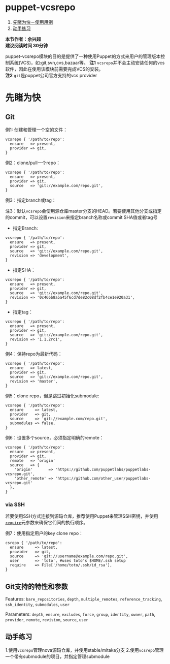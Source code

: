 # puppet-vcsrepo

1. [先睹为快－使用用例](#先睹为快)
2. [动手练习](#动手练习)

**本节作者：余兴超**    
**建议阅读时间 30分钟**

puppet-vcsrepo模块的目的是提供了一种使用Puppet的方式来用户的管理版本控制系统(VCS)，如:git,svn,cvs,bazaar等。 
**注1** `vcsrepo`并不会主动安装任何的vcs软件，因此在使用该模块前需要完成VCS的安装。    
**注2** `git`是puppet公司官方支持的vcs provider

# 先睹为快

## Git

例1: 创建和管理一个空的文件：
```puppet
vcsrepo { '/path/to/repo':
  ensure   => present,
  provider => git,
}
```

例2：clone/pull一个repo：

```puppet
vcsrepo { '/path/to/repo':
  ensure   => present,
  provider => git,
  source   => 'git://example.com/repo.git',
}
```

例3：指定branch或tag： 

注3：默认`vcsrepo`会使用源仓库master分支的HEAD。若要使用其他分支或指定的commit，可以设置`revision`来指定branch名称或commit SHA值或者tag号


- 指定Branch:
```puppet
vcsrepo { '/path/to/repo':
  ensure   => present,
  provider => git,
  source   => 'git://example.com/repo.git',
  revision => 'development',
}
```
- 指定SHA：
```puppet
vcsrepo { '/path/to/repo':
  ensure   => present,
  provider => git,
  source   => 'git://example.com/repo.git',
  revision => '0c466b8a5a45f6cd7de82c08df2fb4ce1e920a31',
}
```
- 指定tag：
```puppet
vcsrepo { '/path/to/repo':
  ensure   => present,
  provider => git,
  source   => 'git://example.com/repo.git',
  revision => '1.1.2rc1',
}
```

例4：保持repo为最新代码：

```puppet
vcsrepo { '/path/to/repo':
  ensure   => latest,
  provider => git,
  source   => 'git://example.com/repo.git',
  revision => 'master',
}
```

例5：clone repo，但是跳过初始化submodule:

```puppet
vcsrepo { '/path/to/repo':
  ensure     => latest,
  provider   => git,
  source     => 'git://example.com/repo.git',
  submodules => false,
}
```

例6：设置多个source，必须指定明确的remote：
```puppet
vcsrepo { '/path/to/repo':
  ensure   => present,
  provider => git,
  remote   => 'origin'
  source   => {
    'origin'       => 'https://github.com/puppetlabs/puppetlabs-vcsrepo.git',
    'other_remote' => 'https://github.com/other_user/puppetlabs-vcsrepo.git'
  },
}
```
### via SSH

若要使用SSH方式连接到源码仓库，推荐使用Puppet来管理SSH密钥，并使用[`require`](http://docs.puppetlabs.com/references/stable/metaparameter.html#require)元参数来确保它们间的执行顺序。

例7：使用指定用户的key clone repo：

```puppet
csrepo { '/path/to/repo':
  ensure     => latest,
  provider   => git,
  source     => 'git://username@example.com/repo.git',
  user       => 'toto', #uses toto's $HOME/.ssh setup
  require    => File['/home/toto/.ssh/id_rsa'],
}
```

## Git支持的特性和参数

Features: `bare_repositories`, `depth`, `multiple_remotes`, `reference_tracking`, `ssh_identity`, `submodules`, `user`

Parameters: `depth`, `ensure`, `excludes`, `force`, `group`, `identity`, `owner`, `path`, `provider`, `remote`, `revision`, `source`, `user`

## 动手练习
1.使用`vcsrepo`管理nova源码仓库，并使用stable/mitaka分支
2.使用`vcsrepo`管理一个带有submodule的项目，并指定管理submodule
